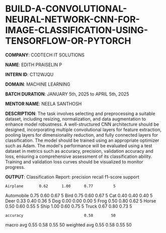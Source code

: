 # BUILD-A-CONVOLUTIONAL-NEURAL-NETWORK-CNN-FOR-IMAGE-CLASSIFICATION-USING-TENSORFLOW-OR-PYTORCH

**COMPANY**: CODTECH IT SOLUTIONS

**NAME**: EDITH PRAISELIN P

**INTERN ID**: CT12WJQU

**DOMAIN**: MACHINE LEARNING

**BATCH DURATION**: JANUARY 5th, 2025 to APRIL 5th, 2025

**MENTOR NAME**: NEELA SANTHOSH

**DESCRIPTION**: The task involves selecting and preprocessing a suitable dataset, including resizing, normalization, and data augmentation to enhance model robustness. A well-structured CNN architecture should be designed, incorporating multiple convolutional layers for feature extraction, pooling layers for dimensionality reduction, and fully connected layers for classification. The model should be trained using an appropriate optimizer such as Adam. The model's performance will be evaluated using a test dataset in metrics such as accuracy, precision, validation accuracy and loss, ensuring a comprehensive assessment of its classification ability. Training and validation loss curves should be visualized to monitor progress.

**OUTPUT**: 
Classification Report:
               precision    recall  f1-score   support

    Airplane       0.62      1.00      0.77         5
  Automobile       0.75      0.60      0.67         5
        Bird       0.75      0.60      0.67         5
         Cat       0.40      0.40      0.40         5
        Deer       0.33      0.40      0.36         5
         Dog       0.00      0.00      0.00         5
        Frog       0.50      0.80      0.62         5
       Horse       0.50      0.60      0.55         5
        Ship       1.00      0.60      0.75         5
       Truck       0.67      0.80      0.73         5

    accuracy                           0.58        50
   macro avg       0.55      0.58      0.55        50
weighted avg       0.55      0.58      0.55        50
